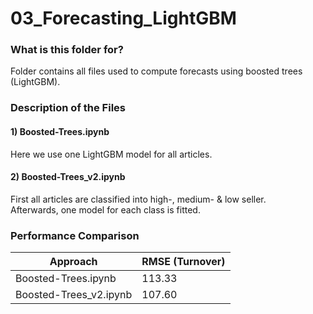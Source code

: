 # 03_Forecasting_LightGBM #

### What is this folder for? ###

Folder contains all files used to compute forecasts using boosted trees (LightGBM).

### Description of the Files ###

#### 1) Boosted-Trees.ipynb
Here we use one LightGBM model for all articles.

#### 2) Boosted-Trees_v2.ipynb
First all articles are classified into high-, medium- & low seller.  
Afterwards, one model for each class is fitted.

### Performance Comparison ####

Approach | RMSE (Turnover)
--- | --- | 
Boosted-Trees.ipynb | 113.33
Boosted-Trees_v2.ipynb | 107.60 